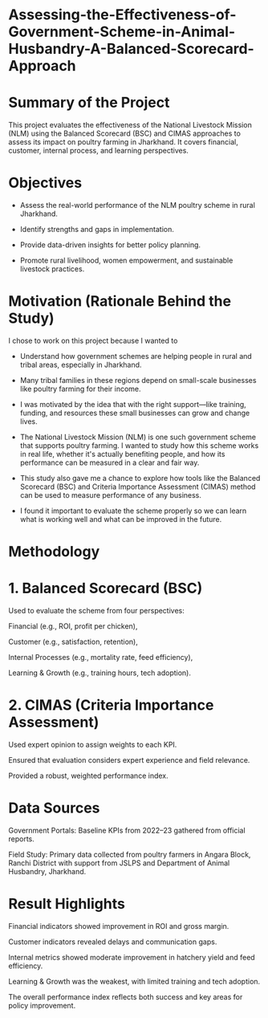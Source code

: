 # Assessing-the-Effectiveness-of-Government-Scheme-in-Animal-Husbandry-A-Balanced-Scorecard-Approach
# Summary of the Project
This project evaluates the effectiveness of the National Livestock Mission (NLM) using the Balanced Scorecard (BSC) and CIMAS approaches to assess its impact on poultry farming in Jharkhand. It covers financial, customer, internal process, and learning perspectives.

# Objectives 
* Assess the real-world performance of the NLM poultry scheme in rural Jharkhand.
  
* Identify strengths and gaps in implementation.
  
* Provide data-driven insights for better policy planning.
  
* Promote rural livelihood, women empowerment, and sustainable livestock practices.

# Motivation (Rationale Behind the Study)
I chose to work on this project because I wanted to 
* Understand how government schemes are helping people in rural and tribal areas, especially in Jharkhand.
  
* Many tribal families in these regions depend on small-scale businesses like poultry farming for their income.

* I was motivated by the idea that with the right support—like training, funding, and resources these small businesses can grow and change lives.
   
* The National Livestock Mission (NLM) is one such government scheme that supports poultry farming. I wanted to study how this scheme works in real life, whether it's actually benefiting people, and how its 
  performance can be measured in a clear and fair way.
  
* This study also gave me a chance to explore how tools like the Balanced Scorecard (BSC) and  Criteria Importance Assessment (CIMAS) method can be used to measure performance of any business.
  
* I found it important to evaluate the scheme properly so we can learn what is working well and what can be improved in the future.


# Methodology
# 1. Balanced Scorecard (BSC)
Used to evaluate the scheme from four perspectives:

Financial (e.g., ROI, profit per chicken),

Customer (e.g., satisfaction, retention),

Internal Processes (e.g., mortality rate, feed efficiency),

Learning & Growth (e.g., training hours, tech adoption).

# 2. CIMAS (Criteria Importance Assessment)
Used expert opinion to assign weights to each KPI.

Ensured that evaluation considers expert experience and field relevance.

Provided a robust, weighted performance index.

# Data Sources
Government Portals: Baseline KPIs from 2022–23 gathered from official reports.

Field Study: Primary data collected from poultry farmers in Angara Block, Ranchi District with support from JSLPS and Department of Animal Husbandry, Jharkhand.

# Result Highlights
Financial indicators showed improvement in ROI and gross margin.

Customer indicators revealed delays and communication gaps.

Internal metrics showed moderate improvement in hatchery yield and feed efficiency.

Learning & Growth was the weakest, with limited training and tech adoption.

The overall performance index reflects both success and key areas for policy improvement.


